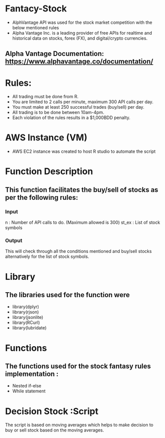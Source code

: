 # Fantacy-Stock
- AlphVantage API was used for the stock market competition with the below mentioned rules 
- Alpha Vantage Inc. is a leading provider of free APIs for realtime and historical data on stocks, forex (FX), and digital/crypto       currencies.

## Alpha Vantage Documentation: https://www.alphavantage.co/documentation/ 


# Rules:

- All trading must be done from R.
- You are limited to 2 calls per minute, maximum 300 API calls per day.
- You must make at least 250 successful trades (buy/sell) per day.
- All trading is to be done between 10am-4pm.
- Each violation of the rules results in a $1,000BDD penalty.

# AWS Instance (VM) 

- AWS EC2 instance was created to host R studio to automate the script
# Function Description 
##  This function facilitates the buy/sell of stocks as per the following rules:
### Input 
n : Number of API calls to do. (Maximum allowed is 300) 
st_ex : List of stock symbols 
### Output  
This will check through all the conditions mentioned and buy/sell stocks alternatively for the list of stock symbols.

# Library
## The libraries used for the function were 
- library(dplyr)
- library(rjson)
- library(jsonlite)
- library(RCurl)
- library(lubridate)

# Functions
## The functions used for the stock fantasy rules implementation :
- Nested if-else
- While statement 

# Decision Stock :Script
 The script is based on moving averages which helps to make decision to buy or sell stock based on the moving averages.


